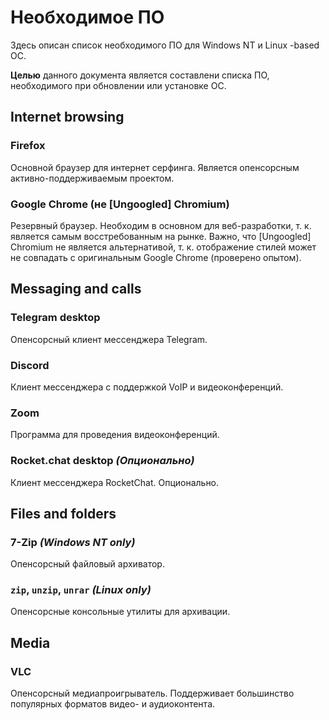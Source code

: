 # Необходимое ПО

Здесь описан список необходимого ПО для Windows NT и Linux -based ОС.

**Целью** данного документа является составлени списка ПО, необходимого при
обновлении или установке ОС.

## Internet browsing

### Firefox

Основной браузер для интернет серфинга. Является опенсорсным
активно-поддерживаемым проектом.

### Google Chrome (не [Ungoogled] Chromium)

Резервный браузер. Необходим в основном для веб-разработки, т. к. является
самым восстребованным на рынке. Важно, что [Ungoogled] Chromium не является
альтернативой, т. к. отображение стилей может не совпадать с оригинальным
Google Chrome (проверено опытом).

## Messaging and calls

### Telegram desktop

Опенсорсный клиент мессенджера Telegram.

### Discord

Клиент мессенджера с поддержкой VoIP и видеоконференций.

### Zoom

Программа для проведения видеоконференций.

### Rocket.chat desktop *(Опционально)*

Клиент мессенджера RocketChat. Опционально.

## Files and folders

### 7-Zip *(Windows NT only)*

Опенсорсный файловый архиватор.

### `zip`, `unzip`, `unrar` *(Linux only)*

Опенсорсные консольные утилиты для архивации.

## Media

### VLC

Опенсорсный медиапроигрыватель. Поддерживает большинство популярных форматов
видео- и аудиоконтента.
